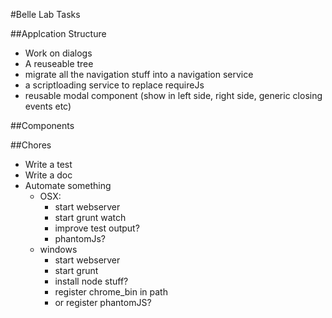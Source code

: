 #Belle Lab Tasks

##Applcation Structure
- Work on dialogs
- A reuseable tree
- migrate all the navigation stuff into a navigation service
- a scriptloading service to replace requireJs
- reusable modal component (show in left side, right side, generic closing events etc)

##Components


##Chores
- Write a test
- Write a doc
- Automate something
	- OSX:
		- start webserver
		- start grunt watch
		- improve test output?
		- phantomJs?
	- windows
		- start webserver
		- start grunt
		- install node stuff?
		- register chrome_bin in path
		- or register phantomJS?
 